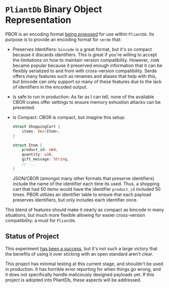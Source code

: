 # `PliantDb` Binary Object Representation

PBOR is an encoding format [being proposed](https://community.khonsulabs.com/t/towards-stabilization-serialization-format-s-for-pliantdb/71) for use within `PliantDb`. Its purpose is to provide an encoding format for `serde` that:

* Preserves Identifiers: `bincode` is a great format, but it's so compact because it discards identifiers. This is great if you're willing to accept the limitations on how to maintain version compatibility. However, `JSON` became popular because it preserved enough information that it can be flexibly serialized to and from with cross-version compatibility. Serde offers many features such as renames and aliases that help with this, but bincode can only support so many of these features due to the lack of identifiers in the encoded output.
* Is safe to run in production: As far as I can tell, none of the available CBOR crates offer settings to ensure memory exhustion attacks can be prevented.
* Is Compact: CBOR is compact, but imagine this setup:

  ```rust
  struct ShoppingCart {
      items: Vec<Item>,
  }

  struct Item {
      product_id: u64,
      quantity: u16,
      gift_message: String,
      // ...
  }
  ```

  JSON/CBOR (amongst many other formats that preserve identifiers) include the name of the identifier each time its used. Thus, a shopping cart that had 50 items would have the identifier `product_id` included 50 times. PBOR utilizes an identifier table to ensure that each payload preserves identifiers, but only includes each identifier once.

This blend of features should make it nearly as compact as bincode in many situations, but much more flexible allowing for easier cross-version compatibility: a must for `PliantDb`.

## Status of Project

This experiment [has been a success](https://community.khonsulabs.com/t/towards-stabilization-serialization-format-s-for-pliantdb/71#how-did-the-experiment-go-5), but it's not such a large victory that the benefits of using it over sticking with an open standard aren't clear.

This project has minimal testing at this current stage, and shouldn't be used in
production. It has horrible error reporting for when things go wrong, and it
does not specifically handle maliciously designed payloads yet. If this project is adopted into PliantDb, these aspects will be addressed.
